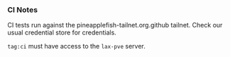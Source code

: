 ### CI Notes

CI tests run against the pineapplefish-tailnet.org.github tailnet. Check our usual credential store for credentials.

`tag:ci` must have access to the `lax-pve` server.
